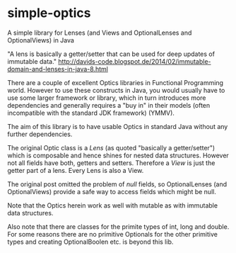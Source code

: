 # simple-optics
A simple library for Lenses (and Views and OptionalLenses and OptionalViews) in Java

"A lens is basically a getter/setter that can be used for deep updates of immutable data." http://davids-code.blogspot.de/2014/02/immutable-domain-and-lenses-in-java-8.html

There are a couple of excellent Optics libraries in Functional Programming world. However to use these constructs in Java, 
you would usually have to use some larger framework or library, which in turn introduces more dependencies and generally 
requires a "buy in" in their models (often incompatible with the standard JDK framework) (YMMV).

The aim of this library is to have usable Optics in standard Java without any further dependencies.

The original Optic class is a *Lens* (as quoted "basically a getter/setter") which is composable and hence shines for 
nested data structures. However not all fields have both, getters and setters. Therefore a *View* is just the getter part of a lens. Every Lens is also a View.

The original post omitted the problem of *null* fields, so OptionalLenses (and OptionalViews) provide a safe way to access fields which might be null.

Note that the Optics herein work as well with mutable as with immutable data structures.

Also note that there are classes for the primite types of int, long and double. For some reasons there are no primitive Optionals for the other primitive types and creating OptionalBoolen etc. is beyond this lib.
